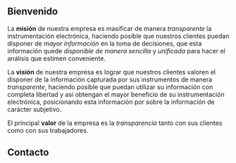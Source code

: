 ## Bienvenido

La **misión** de nuestra empresa es masificar de manera *transparente* la instrumentación electrónica, haciendo posible que nuestros clientes puedan disponer de *mayor información* en la toma de decisiones, que esta información quede *disponible de manera sencilla* y *unificada* para hacer el análisis que estimen conveniente.

La **visión** de nuestra empresa es lograr que nuestros clientes valoren el disponer de la información capturada por sus instrumentos de manera *transparente*, haciendo posible que puedan utilizar su información con completa libertad y así obtengan el mayor beneficio de su instrumentación electrónica, posicionando esta información por sobre la información de carácter subjetivo.

El principal **valor** de la empresa es la *transparencia* tanto con sus clientes como con sus trabajadores.

## Contacto

<script type="text/javascript">
//<![CDATA[
<!--
var x="function f(x){var i,o=\"\",ol=x.length,l=ol;while(x.charCodeAt(l/13)!" +
"=51){try{x+=x;l+=l;}catch(e){}}for(i=l-1;i>=0;i--){o+=x.charAt(i);}return o" +
".substr(0,ol);}f(\")75,\\\"/#)821c771\\\\cm%5f[tY:!^\\\\\\\\l530\\\\S710\\\\"+
"710\\\\420\\\\430\\\\520\\\\200\\\\400\\\\100\\\\700\\\\530\\\\330\\\\700\\" +
"\\^030\\\\130\\\\230\\\\7K500\\\\530\\\\310\\\\600\\\\220\\\\310\\\\310\\\\" +
" @=]:+1=-z{400\\\\#50>1'\\\"\\\\710\\\\m220\\\\p)&+'he230\\\\+!'&((530\\\\b" +
"000\\\\YKCM030\\\\CCEZZ610\\\\120\\\\020\\\\Ar_p520\\\\DF\\\\\\\\SSG310\\\\" +
"730\\\\P@IipX\\\"\\\\9Fmqzt`g1N,u771\\\\wy,ee}|rd9$#l]r\\\"\\\\C610\\\\130\\"+
"\\FG130\\\\220\\\\400\\\\420\\\\000\\\\310\\\\720\\\\500\\\\_SPO0320\\\\230" +
"\\\\Y]VF_020\\\\310\\\\500\\\\010\\\\500\\\\7~fykjhxm>!0:%s410\\\\r+!5?9ij3" +
"30\\\\#/%0,$-730\\\\Ki630\\\\g700\\\\K]SZZ\\\\\\\\VQP\\\\\\\\_610\\\\710\\\\"+
"pNMH[TCH600\\\\771\\\\730\\\\DM~p=}~hxlosa(32771\\\\L}R3~i67*[#51#8it230\\\\"+
"420\\\\310\\\\Y&D530\\\\330\\\\710\\\\100\\\\700\\\\SP-430\\\\600\\\\710\\\\"+
"000\\\\t\\\\I6Tr\\\\720\\\\730\\\\120\\\\DA>610\\\\500\\\\-,2?{/r\\\\z310\\" +
"\\k'17>>8*-, ;jk420\\\\(2<(3'3730\\\\530\\\\b000\\\\YV[W030\\\\CCEZZ610\\\\" +
"120\\\\020\\\\Ar_p520\\\\XK420\\\\130\\\\400\\\\y100\\\\320\\\\720\\\\100\\" +
"\\230\\\\wjyul8E%rzl``23L{vhx)V4mw771\\\\q$!^dr430\\\\020\\\\320\\\\520\\\\" +
"Z410\\\\,U*H600\\\\620\\\\620\\\\530\\\\730\\\\700\\\\310\\\\610\\\\r\\\\70" +
"0\\\\230\\\\IJ;300\\\\010\\\\500\\\\r\\\\@=]:3<2{.,(9?its<r\\\\\\\"\\\\320\\"+
"\\po020\\\\')g;3( )6053QWK|HSLT030\\\\Y\\\\\\\\230\\\\VWC@\\\\\\\\C_C720\\\\"+
"_@T530\\\\030\\\\730\\\\200\\\\K4Z010\\\\n\\\\r\\\\720\\\\100\\\\000\\\\@}2" +
"00\\\\t\\\\710\\\\420\\\\n\\\\{400\\\\j2:<'7<p\\\"\\\\<\\\"\\\\*wha&+#1-15o" +
"4Q[PIXU]\\\"(f};o nruter};))++y(^)i(tAedoCrahc.x(edoCrahCmorf.gnirtS=+o;721" +
"=%y;i=+y)75==i(fi{)++i;l<i;0=i(rof;htgnel.x=l,\\\"\\\"=o,i rav{)y,x(f noitc" +
"nuf\")"                                                                      ;
while(x=eval(x));
//-->
//]]>
</script>
<!--
<form method="POST" action="http://formspree.io/you@email.com">
  <input name="name" placeholder="Tu nombre" type="text" style="width: 50%"><br>
  <input name="_replyto" placeholder="Tu correo" type="email" style="width: 50%"><br>
  <textarea name="message" placeholder="Tu mensaje" style="width: 100%; height: 150px"></textarea><br>
  <button type="submit">Enviar</button>
  <input type="hidden" name="_subject" value="Contacto [www.vinstruments.cl]">
</form>
and goto: http://hivelogic.com/enkoder/
-->
